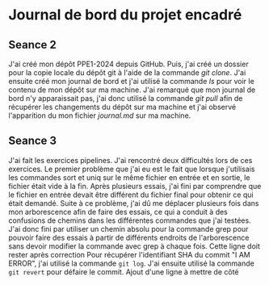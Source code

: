 # Journal de bord du projet encadré
## Seance 2
J'ai créé mon dépôt PPE1-2024 depuis GitHub. Puis, j'ai créé un dossier pour la copie locale du dépôt git à l'aide de la commande *git clone*. J'ai ensuite créé mon journal de bord et j'ai utilisé la commande *ls* pour voir le contenu de mon dépôt sur ma machine. J'ai remarqué que mon journal de bord n'y apparaissait pas, j'ai donc utilisé la commande *git pull* afin de récupérer les changements du dépôt sur ma machine et j'ai observé l'apparition du mon fichier *journal.md* sur ma machine.
## Seance 3
J'ai fait les exercices pipelines. J'ai rencontré deux difficultés lors de ces exercices. Le premier problème que j'ai eu est le fait que lorsque j'utilisais les commandes sort et uniq sur le même fichier en entrée et en sortie, le fichier était vide à la fin. Après plusieurs essais, j'ai fini par comprendre que le fichier en entrée devait être différent du fichier final pour obtenir ce qui était demandé. Suite à ce problème, j'ai dû me déplacer plusieurs fois dans mon arborescence afin de faire des essais, ce qui a conduit à des confusions de chemins dans les différentes commandes que j'ai testées. J'ai donc fini par utiliser un chemin absolu pour la commande grep pour pouvoir faire des essais à partir de différents endroits de l'arborescence sans devoir modifier la commande avec grep à chaque fois.
Cette ligne doit rester après correction
Pour récupérer l'identifiant SHA du commit "I AM ERROR", j'ai utilisé la commande `git log`. J'ai ensuite utilisé la commande `git revert` pour défaire le commit.
Ajout d'une ligne à mettre de côté
